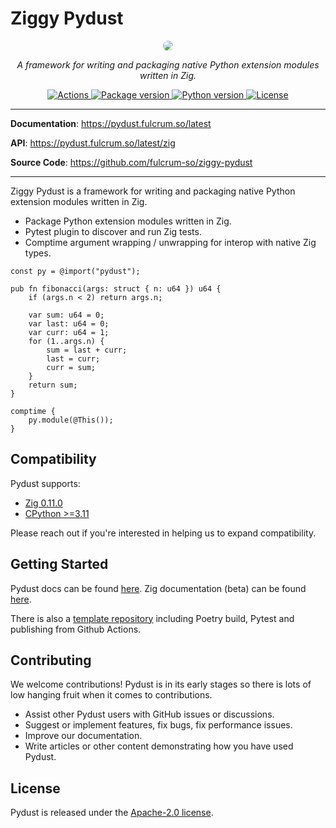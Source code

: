 # Ziggy Pydust

<p align="center">
  <a href="https://pydust.fulcrum.so">
    <img src="https://pydust.fulcrum.so/assets/ziggy-pydust.png" style="border-radius: 20px" />
  </a>
</p>
<p align="center">
    <em>A framework for writing and packaging native Python extension modules written in Zig.</em>
</p>
<p align="center">
<a href="https://github.com/fulcrum-so/ziggy-pydust/actions" target="_blank">
    <img src="https://img.shields.io/github/actions/workflow/status/fulcrum-so/ziggy-pydust/ci.yml?branch=develop&logo=github&style=" alt="Actions">
</a>
<a href="https://pypi.org/project/ziggy-pydust" target="_blank">
    <img src="https://img.shields.io/pypi/v/ziggy-pydust" alt="Package version">
</a>
<a href="https://docs.python.org/3/whatsnew/3.11.html" target="_blank">
    <img src="https://img.shields.io/pypi/pyversions/ziggy-pydust" alt="Python version">
</a>
<a href="https://github.com/fulcrum-so/ziggy-pydust/blob/develop/LICENSE" target="_blank">
    <img src="https://img.shields.io/github/license/fulcrum-so/ziggy-pydust" alt="License">
</a>
</p>

---

**Documentation**: <a href="https://pydust.fulcrum.so/latest" target="_blank">https://pydust.fulcrum.so/latest</a>

**API**: <a href="https://pydust.fulcrum.so/latest/zig" target="_blank">https://pydust.fulcrum.so/latest/zig</a>

**Source Code**: <a href="https://github.com/fulcrum-so/ziggy-pydust" target="_blank">https://github.com/fulcrum-so/ziggy-pydust</a>

---

Ziggy Pydust is a framework for writing and packaging native Python extension modules written in Zig.

- Package Python extension modules written in Zig.
- Pytest plugin to discover and run Zig tests.
- Comptime argument wrapping / unwrapping for interop with native Zig types.

```zig
const py = @import("pydust");

pub fn fibonacci(args: struct { n: u64 }) u64 {
    if (args.n < 2) return args.n;

    var sum: u64 = 0;
    var last: u64 = 0;
    var curr: u64 = 1;
    for (1..args.n) {
        sum = last + curr;
        last = curr;
        curr = sum;
    }
    return sum;
}

comptime {
    py.module(@This());
}
```

## Compatibility

Pydust supports:

- [Zig 0.11.0](https://ziglang.org/download/0.11.0/release-notes.html)
- [CPython >=3.11](https://docs.python.org/3.11/c-api/stable.html)

Please reach out if you're interested in helping us to expand compatibility.

## Getting Started

Pydust docs can be found [here](https://pydust.fulcrum.so).
Zig documentation (beta) can be found [here](https://pydust.fulcrum.so/latest/zig).

There is also a [template repository](https://github.com/fulcrum-so/ziggy-pydust-template) including Poetry build, Pytest and publishing from Github Actions.

## Contributing

We welcome contributions! Pydust is in its early stages so there is lots of low hanging
fruit when it comes to contributions.

- Assist other Pydust users with GitHub issues or discussions.
- Suggest or implement features, fix bugs, fix performance issues.
- Improve our documentation.
- Write articles or other content demonstrating how you have used Pydust.

## License

Pydust is released under the [Apache-2.0 license](https://opensource.org/licenses/APACHE-2.0).
